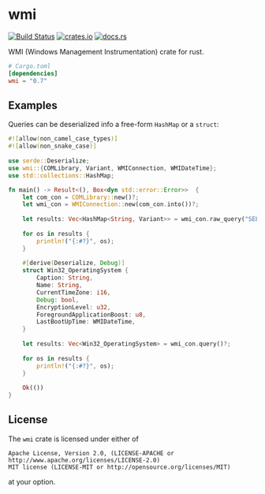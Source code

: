 # wmi
[![Build Status](https://dev.azure.com/ohadrv/wmi-rs/_apis/build/status/ohadravid.wmi-rs?branchName=master)](https://dev.azure.com/ohadrv/wmi-rs/_build/latest?definitionId=1&branchName=master)
[![crates.io](https://img.shields.io/crates/v/wmi.svg)](https://crates.io/crates/wmi)
[![docs.rs](https://docs.rs/wmi/badge.svg)](https://docs.rs/crate/wmi)

WMI (Windows Management Instrumentation) crate for rust.

```toml
# Cargo.toml
[dependencies]
wmi = "0.7"
```


## Examples

Queries can be deserialized info a free-form `HashMap` or a `struct`:

```rust
#![allow(non_camel_case_types)]
#![allow(non_snake_case)]
    
use serde::Deserialize;
use wmi::{COMLibrary, Variant, WMIConnection, WMIDateTime};
use std::collections::HashMap;

fn main() -> Result<(), Box<dyn std::error::Error>>  {
    let com_con = COMLibrary::new()?;
    let wmi_con = WMIConnection::new(com_con.into())?;
    
    let results: Vec<HashMap<String, Variant>> = wmi_con.raw_query("SELECT * FROM Win32_OperatingSystem")?;
    
    for os in results {
        println!("{:#?}", os);
    }
    
    #[derive(Deserialize, Debug)]
    struct Win32_OperatingSystem {
        Caption: String,
        Name: String,
        CurrentTimeZone: i16,
        Debug: bool,
        EncryptionLevel: u32,
        ForegroundApplicationBoost: u8,
        LastBootUpTime: WMIDateTime,
    }
    
    let results: Vec<Win32_OperatingSystem> = wmi_con.query()?;
    
    for os in results {
        println!("{:#?}", os);
    }
    
    Ok(())
}
```

## License
 
The `wmi` crate is licensed under either of
```text
Apache License, Version 2.0, (LICENSE-APACHE or http://www.apache.org/licenses/LICENSE-2.0)
MIT license (LICENSE-MIT or http://opensource.org/licenses/MIT)
```
at your option.